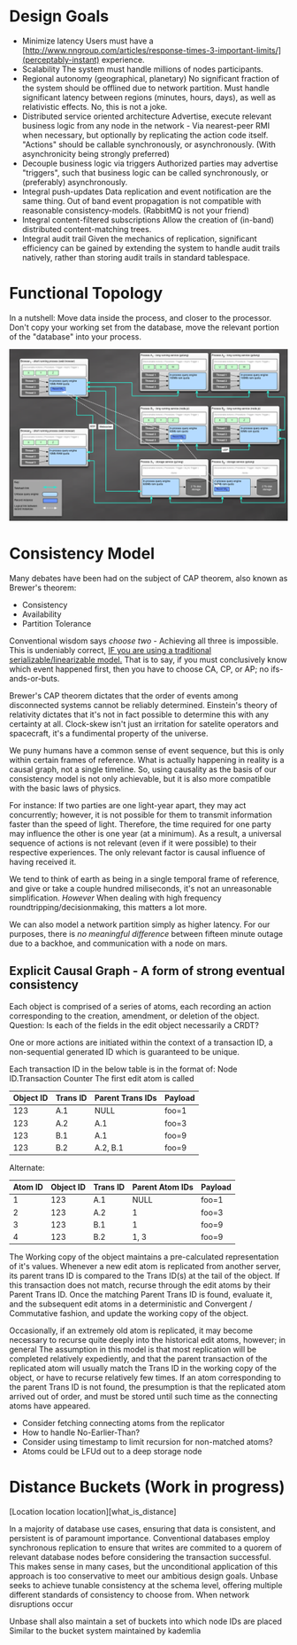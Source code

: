 
# Design Goals

* Minimize latency
  Users must have a [http://www.nngroup.com/articles/response-times-3-important-limits/](perceptably-instant) experience.
* Scalability
  The system must handle millions of nodes participants.
* Regional autonomy (geographical, planetary)
  No significant fraction of the system should be offlined due to network partition.
  Must handle significant latency between regions (minutes, hours, days), as well as relativistic effects. No, this is not a joke.
* Distributed service oriented architecture
  Advertise, execute relevant business logic from any node in the network - Via nearest-peer RMI when necessary, but optionally by replicating the action code itself.
  "Actions" should be callable synchronously, or asynchronously. (With asynchronicity being strongly preferred)
* Decouple business logic via triggers
  Authorized parties may advertise "triggers", such that business logic can be called synchronously, or (preferably) asynchronously.
* Integral push-updates
  Data replication and event notification are the same thing. Out of band event propagation is not compatible with reasonable consistency-models. (RabbitMQ is not your friend)
* Integral content-filtered subscriptions
  Allow the creation of (in-band) distributed content-matching trees.
* Integral audit trail
  Given the mechanics of replication, significant efficiency can be gained by extending the system to handle audit trails natively, rather than storing audit trails in standard tablespace.

# Functional Topology

In a nutshell: Move data inside the process, and closer to the processor. Don't copy your working set from the database, move the relevant portion of the "database" into your process.

![Example topology](./docs/Model.png)

# Consistency Model

Many debates have been had on the subject of CAP theorem, also known as Brewer's theorem:
* Consistency
* Availability
* Partition Tolerance

Conventional wisdom says *choose two* - Achieving all three is impossible.
This is undeniably correct, [IF you are using a traditional serializable/linearizable model.](https://groups.google.com/forum/#!msg/cloud-computing/nn7Sw5T0eSE/NxOTUwD_0ykJ)
That is to say, if you must conclusively know which event happened first, then you have to choose CA, CP, or AP; no ifs-ands-or-buts.

Brewer's CAP theorem dictates that the order of events among disconnected systems cannot be reliably determined.
Einstein's theory of relativity dictates that it's not in fact possible to determine this with any certainty at all.
Clock-skew isn't just an irritation for satelite operators and spacecraft, it's a fundimental property of the universe.

We puny humans have a common sense of event sequence, but this is only within certain frames of reference.
What is actually happening in reality is a causal graph, not a single timeline.
So, using causality as the basis of our consistency model is not only achievable, but it is also more compatible with the basic laws of physics.

For instance: If two parties are one light-year apart, they may act concurrently; however, it is not possible for them to transmit information faster than the speed of light.
Therefore, the time required for one party may influence the other is one year (at a minimum).
As a result, a universal sequence of actions is not relevant (even if it were possible) to their respective experiences.
The only relevant factor is causal influence of having received it.

We tend to think of earth as being in a single temporal frame of reference, and give or take a couple hundred miliseconds, it's not an unreasonable simplification.
*However* When dealing with high frequency roundtripping/decisionmaking, this matters a lot more.

We can also model a network partition simply as higher latency.
For our purposes, there is *no meaningful difference* between fifteen minute outage due to a backhoe, and communication with a node on mars.

## Explicit Causal Graph - A form of strong eventual consistency

Each object is comprised of a series of atoms, each recording an action corresponding to the creation, amendment, or deletion of the object.
Question: Is each of the fields in the edit object necessarily a CRDT?

One or more actions are initiated within the context of a transaction ID, a non-sequential generated ID which is guaranteed to be unique.

Each transaction ID in the below table is in the format of: Node ID.Transaction Counter
The first edit atom is called 

| Object ID | Trans ID  | Parent Trans IDs | Payload 
| --------- | --------- | -----------------| -------
| 123       | A.1       | NULL             | foo=1
| 123       | A.2       | A.1              | foo=3
| 123       | B.1       | A.1              | foo=9
| 123       | B.2       | A.2, B.1         | foo=9

Alternate:

| Atom ID | Object ID | Trans ID  | Parent Atom IDs | Payload 
| ------- | --------- | --------- | --------------- | -------
| 1       | 123       | A.1       | NULL            | foo=1
| 2       | 123       | A.2       | 1               | foo=3
| 3       | 123       | B.1       | 1               | foo=9
| 4       | 123       | B.2       | 1, 3            | foo=9


The Working copy of the object maintains a pre-calculated representation of it's values.
Whenever a new edit atom is replicated from another server, its parent trans ID is compared to the Trans ID(s) at the tail of the object.
If this transaction does not match, recurse through the edit atoms by their Parent Trans ID.
Once the matching Parent Trans ID is found, evaluate it, and the subsequent edit atoms in a deterministic and Convergent / Commutative fashion, and update the working copy of the object.

Occasionally, if an extremely old atom is replicated, it may become necessary to recurse quite deeply into the historical edit atoms, however; in general
The assumption in this model is that most replication will be completed relatively expediently, and that the parent transaction of the replicated atom will
usually match the Trans ID in the working copy of the object, or have to recurse relatively few times. If an atom corresponding to the parent Trans ID is not found,
the presumption is that the replicated atom arrived out of order, and must be stored until such time as the connecting atoms have appeared.

* Consider fetching connecting atoms from the replicator
* How to handle No-Earlier-Than?
* Consider using timestamp to limit recursion for non-matched atoms?
* Atoms could be LFUd out to a deep storage node



# Distance Buckets (Work in progress)

[Location location location][what_is_distance]

In a majority of database use cases, ensuring that data is consistent, and persistent is of paramount importance.
Conventional databases employ synchronous replication to ensure that writes are commited to a quorem of relevant database
nodes before considering the transaction successful. This makes sense in many cases, but the unconditional application of this approach
is too conservative to meet our ambitious design goals. Unbase seeks to achieve tunable consistency at the schema level, offering multiple
different standards of consistency to choose from.
When network disruptions occur

Unbase shall also maintain a set of buckets into which node IDs are placed Similar to the bucket system maintained by kademlia
